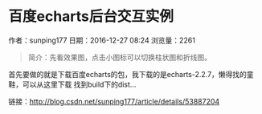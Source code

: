 # 百度echarts后台交互实例
作者：sunping177
日期：2016-12-27 08:24
浏览量：2261
> 简介：先看效果图，点击小图标可以切换柱状图和折线图。 
 
 
 
首先要做的就是下载百度echarts的包，我下载的是echarts-2.2.7，懒得找的童鞋，可以从这里下载 
找到build下的dist...

 链接：http://blog.csdn.net/sunping177/article/details/53887204
